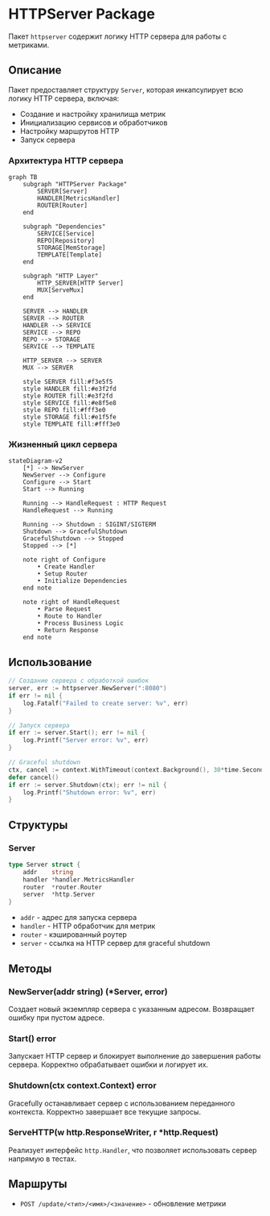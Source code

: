 # HTTPServer Package

Пакет `httpserver` содержит логику HTTP сервера для работы с метриками.

## Описание

Пакет предоставляет структуру `Server`, которая инкапсулирует всю логику HTTP сервера, включая:
- Создание и настройку хранилища метрик
- Инициализацию сервисов и обработчиков
- Настройку маршрутов HTTP
- Запуск сервера

### Архитектура HTTP сервера

```mermaid
graph TB
    subgraph "HTTPServer Package"
        SERVER[Server]
        HANDLER[MetricsHandler]
        ROUTER[Router]
    end
    
    subgraph "Dependencies"
        SERVICE[Service]
        REPO[Repository]
        STORAGE[MemStorage]
        TEMPLATE[Template]
    end
    
    subgraph "HTTP Layer"
        HTTP_SERVER[HTTP Server]
        MUX[ServeMux]
    end
    
    SERVER --> HANDLER
    SERVER --> ROUTER
    HANDLER --> SERVICE
    SERVICE --> REPO
    REPO --> STORAGE
    SERVICE --> TEMPLATE
    
    HTTP_SERVER --> SERVER
    MUX --> SERVER
    
    style SERVER fill:#f3e5f5
    style HANDLER fill:#e3f2fd
    style ROUTER fill:#e3f2fd
    style SERVICE fill:#e8f5e8
    style REPO fill:#fff3e0
    style STORAGE fill:#e1f5fe
    style TEMPLATE fill:#fff3e0
```

### Жизненный цикл сервера

```mermaid
stateDiagram-v2
    [*] --> NewServer
    NewServer --> Configure
    Configure --> Start
    Start --> Running
    
    Running --> HandleRequest : HTTP Request
    HandleRequest --> Running
    
    Running --> Shutdown : SIGINT/SIGTERM
    Shutdown --> GracefulShutdown
    GracefulShutdown --> Stopped
    Stopped --> [*]
    
    note right of Configure
        • Create Handler
        • Setup Router
        • Initialize Dependencies
    end note
    
    note right of HandleRequest
        • Parse Request
        • Route to Handler
        • Process Business Logic
        • Return Response
    end note
```

## Использование

```go
// Создание сервера с обработкой ошибок
server, err := httpserver.NewServer(":8080")
if err != nil {
    log.Fatalf("Failed to create server: %v", err)
}

// Запуск сервера
if err := server.Start(); err != nil {
    log.Printf("Server error: %v", err)
}

// Graceful shutdown
ctx, cancel := context.WithTimeout(context.Background(), 30*time.Second)
defer cancel()
if err := server.Shutdown(ctx); err != nil {
    log.Printf("Shutdown error: %v", err)
}
```

## Структуры

### Server

```go
type Server struct {
    addr    string
    handler *handler.MetricsHandler
    router  *router.Router
    server  *http.Server
}
```

- `addr` - адрес для запуска сервера
- `handler` - HTTP обработчик для метрик
- `router` - кэшированный роутер
- `server` - ссылка на HTTP сервер для graceful shutdown

## Методы

### NewServer(addr string) (*Server, error)

Создает новый экземпляр сервера с указанным адресом. Возвращает ошибку при пустом адресе.

### Start() error

Запускает HTTP сервер и блокирует выполнение до завершения работы сервера. Корректно обрабатывает ошибки и логирует их.

### Shutdown(ctx context.Context) error

Gracefully останавливает сервер с использованием переданного контекста. Корректно завершает все текущие запросы.



### ServeHTTP(w http.ResponseWriter, r *http.Request)

Реализует интерфейс `http.Handler`, что позволяет использовать сервер напрямую в тестах.

## Маршруты

- `POST /update/<тип>/<имя>/<значение>` - обновление метрики 
